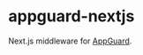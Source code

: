 # appguard-nextjs

Next.js middleware for [AppGuard](https://github.com/NullNet-ai/appguard-server).